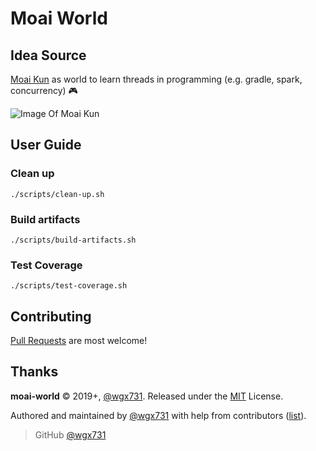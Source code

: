 Moai World
========================

## Idea Source

[Moai Kun](https://en.wikipedia.org/wiki/Moai-kun) as world to learn threads in programming (e.g. gradle, spark, concurrency) :video_game:

![Image Of Moai Kun](https://upload.wikimedia.org/wikipedia/en/6/6c/Moai_Kun_Box_Art.jpg)

## User Guide

### Clean up

`./scripts/clean-up.sh`

### Build artifacts

`./scripts/build-artifacts.sh`

### Test Coverage

`./scripts/test-coverage.sh`

## Contributing

[Pull Requests](https://github.com/wgx731/moai-world/pulls) are most welcome!

## Thanks

**moai-world** © 2019+, [@wgx731]. Released under the [MIT](https://github.com/wgx731/moai-world/blob/master/LICENSE) License.

Authored and maintained by [@wgx731] with help from contributors ([list][contributors]).

> GitHub [@wgx731]

[@wgx731]: https://github.com/wgx731
[contributors]: https://github.com/wgx731/moai-world/contributors
